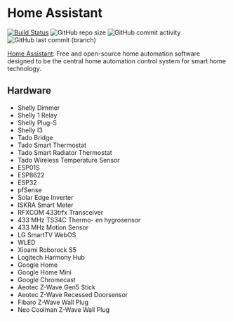 # Home Assistant

[![Build Status](https://drone.theautomation.nl/api/badges/theautomation/home-assistant/status.svg)](https://drone.theautomation.nl/theautomation/home-assistant)
![GitHub repo size](https://img.shields.io/github/repo-size/theautomation/home-assistant?logo=Github)
![GitHub commit activity](https://img.shields.io/github/commit-activity/y/theautomation/home-assistant?logo=github)
![GitHub last commit (branch)](https://img.shields.io/github/last-commit/theautomation/home-assistant/main?logo=github)

[Home Assistant](https://www.home-assistant.io/): Free and open-source home automation software designed to be the central home automation control system for smart home technology.

## Hardware

- Shelly Dimmer
- Shelly 1 Relay
- Shelly Plug-S
- Shelly I3
- Tado Bridge
- Tado Smart Thermostat
- Tado Smart Radiator Thermostat
- Tado Wireless Temperature Sensor
- ESP01S
- ESP8622
- ESP32
- pfSense
- Solar Edge Inverter
- ISKRA Smart Meter
- RFXCOM 433trfx Transceiver
- 433 MHz TS34C Thermo- en hygrosensor
- 433 MHz Motion Sensor
- LG SmartTV WebOS
- WLED
- Xioami Roborock S5
- Logitech Harmony Hub
- Google Home
- Google Home Mini
- Google Chromecast
- Aeotec Z-Wave Gen5 Stick
- Aeotec Z-Wave Recessed Doorsensor
- Fibaro Z-Wave Wall Plug
- Neo Coolman Z-Wave Wall Plug
